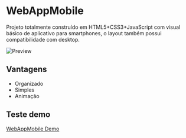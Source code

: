 # WebAppMobile
 Projeto totalmente construído em HTML5+CSS3+JavaScript com visual básico de aplicativo para smartphones, o layout também possui compatibilidade com desktop.

 ![Preview](data/img/preview.gif)

 ## Vantagens
 * Organizado
 * Simples
 * Animação

 ## Teste demo
 [WebAppMobile Demo](https://treviasxk.github.io/WebAppMobile/)